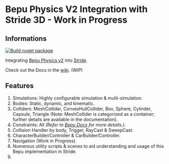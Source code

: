 # Bepu Physics V2 Integration with Stride 3D - Work in Progress

## Informations 

[![Build nuget package](https://github.com/Nicogo1705/Stride.BepuPhysics/actions/workflows/dotnet-nuget.yml/badge.svg)](https://github.com/Nicogo1705/Stride.BepuPhysics/actions/workflows/dotnet-nuget.yml)

Integrating [Bepu Physics v2](https://github.com/bepu/bepuphysics2) into [Stride](https://github.com/stride3d/stride).

Check out the Docs in the [wiki](https://github.com/Nicogo1705/Stride.BepuPhysics/wiki). (WIP)

## Features

1. Simulations: Highly configurable simulation & multi-simulation.
2. Bodies: Static, dynamic, and kinematic.
3. Colliders: MeshCollider, ConvexHullCollider, Box, Sphere, Cylinder, Capsule, Triangle (Note: MeshCollider is categorized as a container; further details are available in the documentation).
4. Constraints: All *(Refer to [Bepu Docs](https://github.com/bepu/bepuphysics2) for more details.)*.
5. Collision Handler by body, Trigger, RayCast & SweepCast.
6. CharacterBuilder/Controller & CarBuilder/Controller.
7. Navigation (Work in Progress).
8. Numerous utility scripts & scenes to aid understanding and usage of this Bepu implementation in Stride.
9. 
